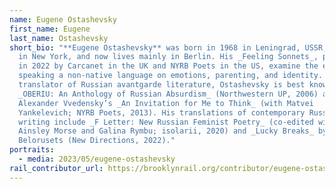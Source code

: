 ```yaml
---
name: Eugene Ostashevsky
first_name: Eugene
last_name: Ostashevsky
short_bio: "**Eugene Ostashevsky** was born in 1968 in Leningrad, USSR, grew up
  in New York, and now lives mainly in Berlin. His _Feeling Sonnets_, published
  in 2022 by Carcanet in the UK and NYRB Poets in the US, examine the effects of
  speaking a non-native language on emotions, parenting, and identity. As a
  translator of Russian avantgarde literature, Ostashevsky is best known for his
  _OBERIU: An Anthology of Russian Absurdism_ (Northwestern UP, 2006) and
  Alexander Vvedensky’s _An Invitation for Me to Think_ (with Matvei
  Yankelevich; NYRB Poets, 2013). His translations of contemporary Russophone
  writing include _F Letter: New Russian Feminist Poetry_ (co-edited with
  Ainsley Morse and Galina Rymbu; isolarii, 2020) and _Lucky Breaks_ by Yevgenia
  Belorusets (New Directions, 2022)."
portraits:
  - media: 2023/05/eugene-ostashevsky
rail_contributor_url: https://brooklynrail.org/contributor/eugene-ostashevsky
---
```

